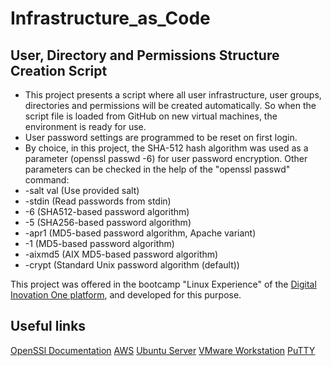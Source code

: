 # Infrastructure_as_Code
## User, Directory and Permissions Structure Creation Script
- This project presents a script where all user infrastructure, user groups, directories and permissions will be created automatically. So when the script file is loaded from GitHub on new virtual machines, the environment is ready for use.
- User password settings are programmed to be reset on first login.
- By choice, in this project, the SHA-512 hash algorithm was used as a parameter (openssl passwd -6) for user password encryption. Other parameters can be checked in the help of the "openssl passwd" command:
- -salt val           (Use provided salt)
- -stdin              (Read passwords from stdin)
- -6                  (SHA512-based password algorithm)
- -5                  (SHA256-based password algorithm)
- -apr1               (MD5-based password algorithm, Apache variant)
- -1                  (MD5-based password algorithm)
- -aixmd5             (AIX MD5-based password algorithm)
- -crypt              (Standard Unix password algorithm (default))

This project was offered in the bootcamp "Linux Experience" of the [Digital Inovation One platform](https://web.dio.me/track/linux-experience), and developed for this purpose.

## Useful links
[OpenSSl Documentation](https://www.openssl.org/docs/man1.1.1/man1/openssl-passwd.html)
[AWS](https://aws.amazon.com/pt/)
[Ubuntu Server](https://ubuntu.com/download/server)
[VMware Workstation](https://www.vmware.com/br/products/workstation-player/workstation-player-evaluation.html)
[PuTTY](https://www.putty.org/)

